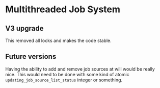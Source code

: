 # Multithreaded Job System

## V3 upgrade

This removed all locks and makes the code stable.


## Future versions

Having the ability to add and remove job sources at will would be really nice. This would need to be done with some kind of atomic `updating_job_source_list_status` integer or something.
